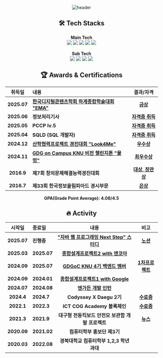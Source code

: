 <div align="center">
    
![header](https://capsule-render.vercel.app/api?type=soft&color=EDEEF0&height=120&section=header&text=👋%20Hi!%20there,%20I'm%20Dongjae%20&fontSize=40&animation=twinkling&fontColor=5F5F5F&fontAlignY=52)

</div>
<h2 align="center">🛠️ Tech Stacks</h2>
<p align="center">
  <b>Main Tech</b><br>
  <img src="https://img.shields.io/badge/Java-%23ED8B00.svg?logo=openjdk&logoColor=white">
  <img src="https://img.shields.io/badge/Python-3776AB?logo=python&logoColor=fff" />
  <img src="https://img.shields.io/badge/Spring%20Boot-6DB33F?logo=springboot&logoColor=fff">
  <img src="https://img.shields.io/badge/MySQL-4479A1?logo=mysql&logoColor=fff">
  <img src="https://custom-icon-badges.demolab.com/badge/AWS-%23FF9900.svg?logo=aws&logoColor=white">
  <br><br>
  <b>Sub Tech</b><br>
  <img src="https://img.shields.io/badge/Google%20Cloud-%234285F4.svg?logo=google-cloud&logoColor=white" />
  <img src="https://img.shields.io/badge/Docker-2496ED?logo=docker&logoColor=fff">
  <img src="https://img.shields.io/badge/LangChain-1c3c3c.svg?logo=langchain&logoColor=white" />
  <img src="https://img.shields.io/badge/FastAPI-009485.svg?logo=fastapi&logoColor=white" />
</p>

<h2 align="center">🏆 Awards & Certifications</h2>
<div align="center">

| 취득일      | 내용                               | 결과/자격           |
| :--------: | :-------------------------------- | :-----------------: |
| **2025.07**| **[한국디지털콘텐츠학회 하계종합학술대회 "EMA"](https://github.com/2025-ITEC0402)** | [**금상**](https://github.com/user-attachments/assets/344f73cb-c4de-4f18-9e40-1a9e1495878a) |
| **2025.06**| **정보처리기사** | [**자격증 취득**](https://github.com/user-attachments/files/21524737/default.pdf) |
| **2025.05**| **PCCP lv.5** | [**자격증 취득**](https://github.com/user-attachments/files/21524727/pccp.lv5.pdf) |
| **2025.04**| **SQLD (SQL 개발자)** | [**자격증 취득**](https://github.com/user-attachments/files/21524718/SQLD.pdf) |
| **2024.12**| **[산학협력프로젝트 경진대회 "Look4Me"](https://github.com/2024-ITEC0401)** | [**우수상**](https://github.com/user-attachments/assets/68a716c5-9291-4cd6-9fd5-8b09be08053b) |
| **2024.11**| **[GDG on Campus KNU 비전 챌린지톤 "물멍"](https://github.com/team-GDGline)** | [**최우수상**](https://github.com/user-attachments/files/21088650/default.pdf) |
| **2016.9**| **제7회 창의문제해결능력경진대회** | [**대상, 장관상**](https://github.com/user-attachments/files/21524680/default.pdf) |
| **2016.7**| **제33회 한국정보올림피아드 경시부문** | [**은상**](https://github.com/user-attachments/files/21524680/default.pdf) |

<p><strong>GPA(Grade Point Average): 4.08/4.5 </strong></p>
</div>

<h2 align="center">🔥 Activity</h2>
<div align="center">

| 시작일      | 종료일      | 내용                               | 비고           |
| :--------: | :-------------------------------- | :-----------------: | :-----------------: |
| **2025.07**| **진행중**| **["자바 웹 프로그래밍 Next Step" 스터디](https://github.com/dlehdwo/jwp-basic)** | [**노션**](https://changeable-tank-0f9.notion.site/22990ffd0305801ba1f1eb6f5293acb7?pvs=74) |
| **2025.03**| **2025.07**| **[종합설계프로젝트2 with 엔코아](https://github.com/2025-ITEC0402)** |  |
| **2024.09**| **2025.07**| **[GDGoC KNU 4기 백엔드 멤버](https://github.com/GDG-on-Campus-KNU)** | [**1차프로젝트**](https://github.com/GDG-on-Campus-KNU/4th-1st-Project-walnet-BE)  |
| **2024.09**| **2024.01**| **[종합설계프로젝트1 with Google](https://github.com/2024-ITEC0401)** | |
| **2024.07**| **2024.08**| **[엔가든 개발 인턴](https://github.com/EngardenIntern)** |  |
| **2024.4**| **2024.7**| **Codyssey X Daegu 2기** | [**수료증**]() |
| **2022.1**| **2022.3**| **ICT COG Academy 블록체인** | [**수료증**](https://github.com/user-attachments/files/21558754/default.pdf) |
| **2021.3**| **2021.9**| **대구형 전동킥보드 안전모 보관함 개발 프로젝트** | [**뉴스**](https://www.kbsm.net/news/view.php?idx=302833) |
| **2020.09**| **2021.02**| **컴퓨터학부 홍보단 제3기** | |
| **2020.03**| **2022.08**|**경북대학교 컴퓨터학부 1,2,3 학년 과대** | |

